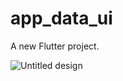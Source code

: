 # app_data_ui

A new Flutter project.


![Untitled design](https://user-images.githubusercontent.com/89799015/196772980-a6ece8aa-d574-47bc-a9e8-dca5dd0d44f3.png)
